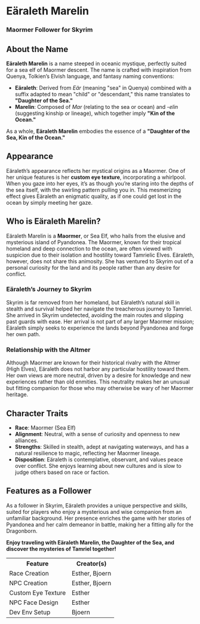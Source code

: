 # Eäraleth Marelin 
### Maormer Follower for Skyrim

## About the Name
**Eäraleth Marelin** is a name steeped in oceanic mystique, perfectly suited for a sea elf of Maormer descent. The name is crafted with inspiration from Quenya, Tolkien’s Elvish language, and fantasy naming conventions:
- **Eäraleth**: Derived from *Eär* (meaning "sea" in Quenya) combined with a suffix adapted to mean "child" or "descendant," this name translates to **"Daughter of the Sea."**
- **Marelin**: Composed of *Mar* (relating to the sea or ocean) and *-elin* (suggesting kinship or lineage), which together imply **"Kin of the Ocean."**

As a whole, **Eäraleth Marelin** embodies the essence of a **"Daughter of the Sea, Kin of the Ocean."**

## Appearance
Eäraleth’s appearance reflects her mystical origins as a Maormer. One of her unique features is her **custom eye texture**, incorporating a whirlpool. When you gaze into her eyes, it’s as though you’re staring into the depths of the sea itself, with the swirling pattern pulling you in. This mesmerizing effect gives Eäraleth an enigmatic quality, as if one could get lost in the ocean by simply meeting her gaze.

## Who is Eäraleth Marelin?
Eäraleth Marelin is a **Maormer**, or Sea Elf, who hails from the elusive and mysterious island of Pyandonea. The Maormer, known for their tropical homeland and deep connection to the ocean, are often viewed with suspicion due to their isolation and hostility toward Tamrielic Elves. Eäraleth, however, does not share this animosity. She has ventured to Skyrim out of a personal curiosity for the land and its people rather than any desire for conflict.

### Eäraleth’s Journey to Skyrim
Skyrim is far removed from her homeland, but Eäraleth’s natural skill in stealth and survival helped her navigate the treacherous journey to Tamriel. She arrived in Skyrim undetected, avoiding the main routes and slipping past guards with ease. Her arrival is not part of any larger Maormer mission; Eäraleth simply seeks to experience the lands beyond Pyandonea and forge her own path. 

### Relationship with the Altmer
Although Maormer are known for their historical rivalry with the Altmer (High Elves), Eäraleth does not harbor any particular hostility toward them. Her own views are more neutral, driven by a desire for knowledge and new experiences rather than old enmities. This neutrality makes her an unusual but fitting companion for those who may otherwise be wary of her Maormer heritage.

## Character Traits
- **Race**: Maormer (Sea Elf)
- **Alignment**: Neutral, with a sense of curiosity and openness to new alliances.
- **Strengths**: Skilled in stealth, adept at navigating waterways, and has a natural resilience to magic, reflecting her Maormer lineage.
- **Disposition**: Eäraleth is contemplative, observant, and values peace over conflict. She enjoys learning about new cultures and is slow to judge others based on race or faction.

## Features as a Follower
As a follower in Skyrim, Eäraleth provides a unique perspective and skills, suited for players who enjoy a mysterious and wise companion from an unfamiliar background. Her presence enriches the game with her stories of Pyandonea and her calm demeanor in battle, making her a fitting ally for the Dragonborn.

**Enjoy traveling with Eäraleth Marelin, the Daughter of the Sea, and discover the mysteries of Tamriel together!**

<table>
  <tr>
    <th>Feature</th>
    <th>Creator(s)</th>
  </tr>
  <tr>
    <td>Race Creation</td>
    <td>Esther, Bjoern</td>
  </tr>
  <tr>
    <td>NPC Creation</td>
    <td>Esther, Bjoern</td>
  </tr>
  <tr>
    <td>Custom Eye Texture</td>
    <td>Esther</td>
  </tr>
  <tr>
    <td>NPC Face Design</td>
    <td>Esther</td>
  </tr>
  <tr>
    <td>Dev Env Setup</td>
    <td>Bjoern</td>
  </tr>
</table>